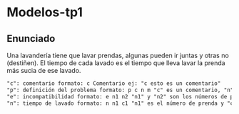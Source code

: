 # Modelos-tp1

## Enunciado

Una lavandería tiene que lavar prendas, algunas pueden ir juntas y otras no (destiñen).
El tiempo de cada lavado es el tiempo que lleva lavar la prenda más sucia de ese lavado.

```txt
"c": comentario formato: c Comentario ej: "c esto es un comentario"
"p": definición del problema formato: p c n m "c" es un comentario, "n" es la cantidadde prendas y "m" la cantidad de incompatibilidades ej: "p edges 10 30"
"e": incompatibilidad formato: e n1 n2 "n1" y "n2" son los números de prenda incompatibles entre ellas ej: "e 1 2"
"n": tiempo de lavado formato: n n1 c1 "n1" es el número de prenda y "c1" el tiempo delavado ej: "n 5 3"
```